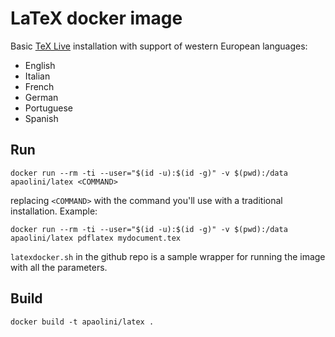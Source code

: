 LaTeX docker image
==================

Basic [TeX Live](https://www.tug.org/texlive/) installation with support of western European languages:
* English
* Italian
* French
* German
* Portuguese
* Spanish

Run
---

    docker run --rm -ti --user="$(id -u):$(id -g)" -v $(pwd):/data apaolini/latex <COMMAND>

replacing `<COMMAND>` with the command you'll use with a traditional installation. Example:

    docker run --rm -ti --user="$(id -u):$(id -g)" -v $(pwd):/data apaolini/latex pdflatex mydocument.tex

`latexdocker.sh` in the github repo is a sample wrapper for running the image with all the parameters.

Build
-----
    docker build -t apaolini/latex .
